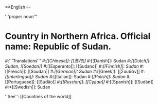 ==English==

'''proper noun'''

# Country in Northern Africa. Official name: Republic of Sudan.
#:'''Translations'''
#:*[[Chinese]]: [[苏丹]]
#:*[[Danish]]: Sudan
#:*[[Dutch]]: Sudan, [[Soedan]]
#:*[[Esperanto]]: [[Sudano]]
#:*[[Finnish]]: Sudan
#:*[[French]]: [[Soudan]]
#:*[[German]]: Sudan
#:*[[Greek]]: [[Σουδάν]]
#:*[[Interlingua]]: Sudan
#:*[[Italian]]: Sudan
#:*[[Polish]]: Sudan
#:*[[Portuguese]]: [[Sudão]]
#:*[[Russian]]: [[Судан]]
#:*[[Spanish]]: [[Sudán]]
#:*[[Swedish]]: Sudan

''See'': [[Countries of the world]]